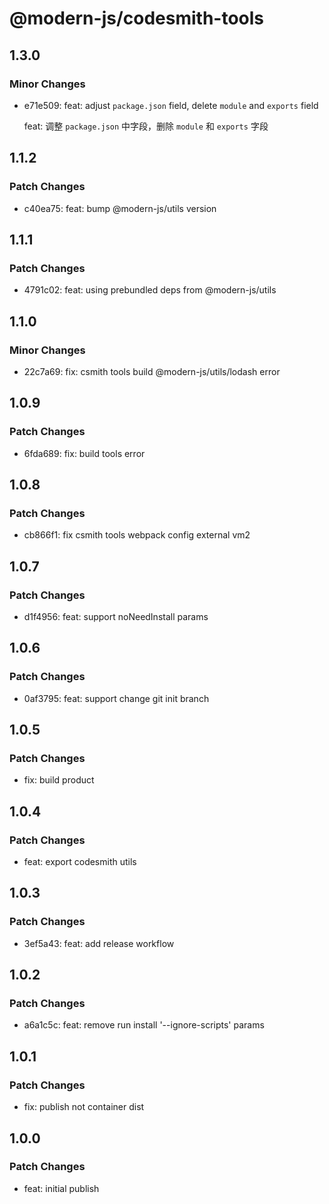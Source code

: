 # @modern-js/codesmith-tools

## 1.3.0

### Minor Changes

- e71e509: feat: adjust `package.json` field, delete `module` and `exports` field

  feat: 调整 `package.json` 中字段，删除 `module` 和 `exports` 字段

## 1.1.2

### Patch Changes

- c40ea75: feat: bump @modern-js/utils version

## 1.1.1

### Patch Changes

- 4791c02: feat: using prebundled deps from @modern-js/utils

## 1.1.0

### Minor Changes

- 22c7a69: fix: csmith tools build @modern-js/utils/lodash error

## 1.0.9

### Patch Changes

- 6fda689: fix: build tools error

## 1.0.8

### Patch Changes

- cb866f1: fix csmith tools webpack config external vm2

## 1.0.7

### Patch Changes

- d1f4956: feat: support noNeedInstall params

## 1.0.6

### Patch Changes

- 0af3795: feat: support change git init branch

## 1.0.5

### Patch Changes

- fix: build product

## 1.0.4

### Patch Changes

- feat: export codesmith utils

## 1.0.3

### Patch Changes

- 3ef5a43: feat: add release workflow

## 1.0.2

### Patch Changes

- a6a1c5c: feat: remove run install '--ignore-scripts' params

## 1.0.1

### Patch Changes

- fix: publish not container dist

## 1.0.0

### Patch Changes

- feat: initial publish
